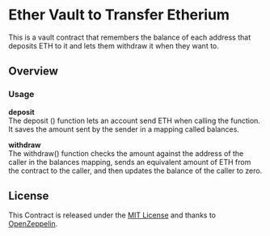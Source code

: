 # Ether Vault to Transfer Etherium

This is a vault contract that remembers the balance of each address that deposits ETH to it and lets them withdraw it when they want to. 

## Overview


### Usage

**deposit**\
The deposit () function lets an account send ETH when calling the function. It saves the amount sent by the sender in a mapping called balances. 

**withdraw**\
The withdraw() function checks the amount against the address of the caller in the balances mapping, sends an equivalent amount of ETH from the contract to the caller, and then updates the balance of the caller to zero.

## License

This Contract is released under the [MIT License](LICENSE) and thanks to [OpenZeppelin](https://openzeppelin.com).

